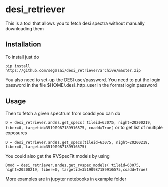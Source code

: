 # desi_retriever

This is a tool that allows you to fetch desi spectra without manually downloading them 

## Installation

To install just do 

`pip install https://github.com/segasai/desi_retriever/archive/master.zip`

You also need to set-up the DESI user/password. You need to put the login password in the file 
$HOME/.desi_http_user in the format login:password

## Usage

Then to fetch a given spectrum from coadd you can do 
 
`D = desi_retriever.andes.get_specs(
    tileid=63075, night=20200219, fiber=0, targetid=35190987189916575, coadd=True)`
or to get list of multiple exposures

`D = desi_retriever.andes.get_specs(tileid=63075, night=20200219, fiber=0, targetid=35190987189916575)`

You could also get the RVSpecFit models by using 

`Dmod = desi_retriever.andes.get_rvspec_models(
    tileid=63075, night=20200219, fiber=0, targetid=35190987189916575,coadd=True)`

More examples are in jupyter notebooks in example folder
